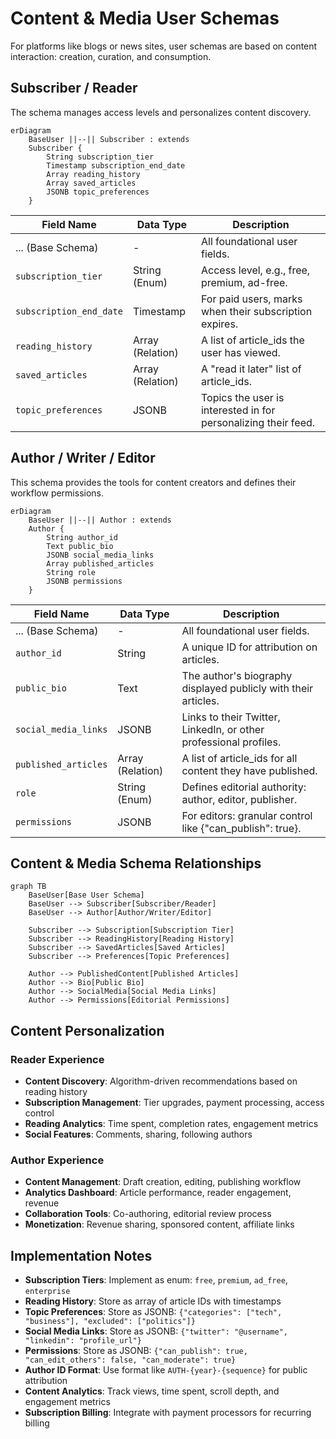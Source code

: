 # Content & Media User Schemas

For platforms like blogs or news sites, user schemas are based on content interaction: creation, curation, and consumption.

## Subscriber / Reader

The schema manages access levels and personalizes content discovery.

```mermaid
erDiagram
    BaseUser ||--|| Subscriber : extends
    Subscriber {
        String subscription_tier
        Timestamp subscription_end_date
        Array reading_history
        Array saved_articles
        JSONB topic_preferences
    }
```

| Field Name | Data Type | Description |
|------------|-----------|-------------|
| ... (Base Schema) | - | All foundational user fields. |
| `subscription_tier` | String (Enum) | Access level, e.g., free, premium, ad-free. |
| `subscription_end_date` | Timestamp | For paid users, marks when their subscription expires. |
| `reading_history` | Array (Relation) | A list of article_ids the user has viewed. |
| `saved_articles` | Array (Relation) | A "read it later" list of article_ids. |
| `topic_preferences` | JSONB | Topics the user is interested in for personalizing their feed. |

## Author / Writer / Editor

This schema provides the tools for content creators and defines their workflow permissions.

```mermaid
erDiagram
    BaseUser ||--|| Author : extends
    Author {
        String author_id
        Text public_bio
        JSONB social_media_links
        Array published_articles
        String role
        JSONB permissions
    }
```

| Field Name | Data Type | Description |
|------------|-----------|-------------|
| ... (Base Schema) | - | All foundational user fields. |
| `author_id` | String | A unique ID for attribution on articles. |
| `public_bio` | Text | The author's biography displayed publicly with their articles. |
| `social_media_links` | JSONB | Links to their Twitter, LinkedIn, or other professional profiles. |
| `published_articles` | Array (Relation) | A list of article_ids for all content they have published. |
| `role` | String (Enum) | Defines editorial authority: author, editor, publisher. |
| `permissions` | JSONB | For editors: granular control like {"can_publish": true}. |

## Content & Media Schema Relationships

```mermaid
graph TB
    BaseUser[Base User Schema]
    BaseUser --> Subscriber[Subscriber/Reader]
    BaseUser --> Author[Author/Writer/Editor]
    
    Subscriber --> Subscription[Subscription Tier]
    Subscriber --> ReadingHistory[Reading History]
    Subscriber --> SavedArticles[Saved Articles]
    Subscriber --> Preferences[Topic Preferences]
    
    Author --> PublishedContent[Published Articles]
    Author --> Bio[Public Bio]
    Author --> SocialMedia[Social Media Links]
    Author --> Permissions[Editorial Permissions]
```

## Content Personalization

### Reader Experience
- **Content Discovery**: Algorithm-driven recommendations based on reading history
- **Subscription Management**: Tier upgrades, payment processing, access control
- **Reading Analytics**: Time spent, completion rates, engagement metrics
- **Social Features**: Comments, sharing, following authors

### Author Experience
- **Content Management**: Draft creation, editing, publishing workflow
- **Analytics Dashboard**: Article performance, reader engagement, revenue
- **Collaboration Tools**: Co-authoring, editorial review process
- **Monetization**: Revenue sharing, sponsored content, affiliate links

## Implementation Notes

- **Subscription Tiers**: Implement as enum: `free`, `premium`, `ad_free`, `enterprise`
- **Reading History**: Store as array of article IDs with timestamps
- **Topic Preferences**: Store as JSONB: `{"categories": ["tech", "business"], "excluded": ["politics"]}`
- **Social Media Links**: Store as JSONB: `{"twitter": "@username", "linkedin": "profile_url"}`
- **Permissions**: Store as JSONB: `{"can_publish": true, "can_edit_others": false, "can_moderate": true}`
- **Author ID Format**: Use format like `AUTH-{year}-{sequence}` for public attribution
- **Content Analytics**: Track views, time spent, scroll depth, and engagement metrics
- **Subscription Billing**: Integrate with payment processors for recurring billing 